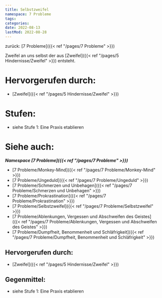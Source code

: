 ```yaml
---
title: Selbstzweifel
namespace: 7 Probleme
tags: 
categories: 
date: 2022-08-13
lastMod: 2022-08-28
---
```

zurück: [7 Probleme]({{< ref "/pages/7 Probleme" >}})

Zweifel an uns selbst der aus [Zweifel]({{< ref "/pages/5 Hindernisse/Zweifel" >}}) entsteht.

# Hervorgerufen durch:

+ [Zweifel]({{< ref "/pages/5 Hindernisse/Zweifel" >}})

# Stufen:

+ siehe Stufe 1: Eine Praxis etablieren

# Siehe auch:

***Namespace [7 Probleme]({{< ref "/pages/7 Probleme" >}})***
+ [7 Probleme/Monkey-Mind]({{< ref "/pages/7 Probleme/Monkey-Mind" >}})
+ [7 Probleme/Ungeduld]({{< ref "/pages/7 Probleme/Ungeduld" >}})
+ [7 Probleme/Schmerzen und Unbehagen]({{< ref "/pages/7 Probleme/Schmerzen und Unbehagen" >}})
+ [7 Probleme/Prokrastination]({{< ref "/pages/7 Probleme/Prokrastination" >}})
+ [7 Probleme/Selbstzweifel]({{< ref "/pages/7 Probleme/Selbstzweifel" >}})
+ [7 Probleme/Ablenkungen, Vergessen und Abschweifen des Geistes]({{< ref "/pages/7 Probleme/Ablenkungen, Vergessen und Abschweifen des Geistes" >}})
+ [7 Probleme/Dumpfheit, Benommenheit und Schläfrigkeit]({{< ref "/pages/7 Probleme/Dumpfheit, Benommenheit und Schläfrigkeit" >}})

## Hervorgerufen durch:

+ [Zweifel]({{< ref "/pages/5 Hindernisse/Zweifel" >}})

## Gegenmittel:

+ siehe Stufe 1: Eine Praxis etablieren

